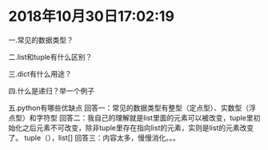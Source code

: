 # 2018年10月30日17:02:19

一.常见的数据类型？

二.list和tuple有什么区别？

三.dict有什么用途？

四.什么是递归？举一个例子

五.python有哪些优缺点 
回答一：常见的数据类型有整型（定点型）、实数型（浮点型）和字符型
回答二：我自己的理解就是list里面的元素可以被改变，tuple里初始化之后元素不可改变，除非tuple里存在指向list的元素，实则是list的元素改变了。
tuple（），list[]
回答三：内容太多，慢慢消化。。。
